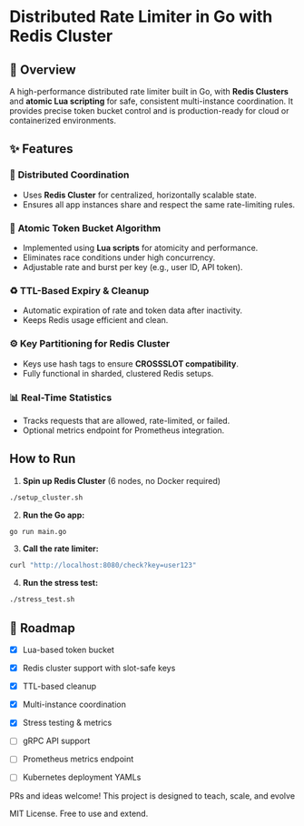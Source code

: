 # Distributed Rate Limiter in Go with Redis Cluster

## 🚀 Overview

A high-performance distributed rate limiter built in Go, with **Redis Clusters** and **atomic Lua scripting** for safe, consistent multi-instance coordination. It provides precise token bucket control and is production-ready for cloud or containerized environments.


## ✨ Features

### 🔗 **Distributed Coordination**

* Uses **Redis Cluster** for centralized, horizontally scalable state.
* Ensures all app instances share and respect the same rate-limiting rules.

### 🧠 **Atomic Token Bucket Algorithm**

* Implemented using **Lua scripts** for atomicity and performance.
* Eliminates race conditions under high concurrency.
* Adjustable rate and burst per key (e.g., user ID, API token).

### ♻️ **TTL-Based Expiry & Cleanup**

* Automatic expiration of rate and token data after inactivity.
* Keeps Redis usage efficient and clean.

### ⚙️ **Key Partitioning for Redis Cluster**

* Keys use hash tags to ensure **CROSSSLOT compatibility**.
* Fully functional in sharded, clustered Redis setups.

### 📊 **Real-Time Statistics**

* Tracks requests that are allowed, rate-limited, or failed.
* Optional metrics endpoint for Prometheus integration.


## How to Run

1. **Spin up Redis Cluster** (6 nodes, no Docker required)
```bash
./setup_cluster.sh
```
2. **Run the Go app:**

```bash
go run main.go
```

3. **Call the rate limiter:**

```bash
curl "http://localhost:8080/check?key=user123"
```

4. **Run the stress test:**

```bash
./stress_test.sh
```

## 🚧 Roadmap

* [x] Lua-based token bucket
* [x] Redis cluster support with slot-safe keys
* [x] TTL-based cleanup
* [x] Multi-instance coordination
* [x] Stress testing & metrics
* [ ] gRPC API support
* [ ] Prometheus metrics endpoint
* [ ] Kubernetes deployment YAMLs


PRs and ideas welcome! This project is designed to teach, scale, and evolve

MIT License. Free to use and extend.
